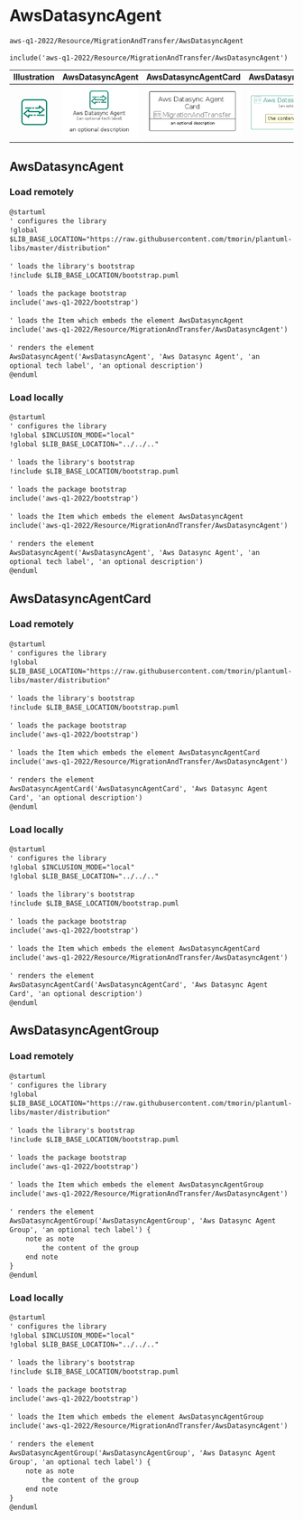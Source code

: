 # AwsDatasyncAgent


```text
aws-q1-2022/Resource/MigrationAndTransfer/AwsDatasyncAgent
```

```text
include('aws-q1-2022/Resource/MigrationAndTransfer/AwsDatasyncAgent')
```



| Illustration | AwsDatasyncAgent | AwsDatasyncAgentCard | AwsDatasyncAgentGroup |
| :---: | :---: | :---: | :---: |
| ![illustration for Illustration](../../../aws-q1-2022/Resource/MigrationAndTransfer/AwsDatasyncAgent.png) | ![illustration for AwsDatasyncAgent](../../../aws-q1-2022/Resource/MigrationAndTransfer/AwsDatasyncAgent.Local.png) | ![illustration for AwsDatasyncAgentCard](../../../aws-q1-2022/Resource/MigrationAndTransfer/AwsDatasyncAgentCard.Local.png) | ![illustration for AwsDatasyncAgentGroup](../../../aws-q1-2022/Resource/MigrationAndTransfer/AwsDatasyncAgentGroup.Local.png) |




## AwsDatasyncAgent

### Load remotely
```plantuml
@startuml
' configures the library
!global $LIB_BASE_LOCATION="https://raw.githubusercontent.com/tmorin/plantuml-libs/master/distribution"

' loads the library's bootstrap
!include $LIB_BASE_LOCATION/bootstrap.puml

' loads the package bootstrap
include('aws-q1-2022/bootstrap')

' loads the Item which embeds the element AwsDatasyncAgent
include('aws-q1-2022/Resource/MigrationAndTransfer/AwsDatasyncAgent')

' renders the element
AwsDatasyncAgent('AwsDatasyncAgent', 'Aws Datasync Agent', 'an optional tech label', 'an optional description')
@enduml
```

### Load locally
```plantuml
@startuml
' configures the library
!global $INCLUSION_MODE="local"
!global $LIB_BASE_LOCATION="../../.."

' loads the library's bootstrap
!include $LIB_BASE_LOCATION/bootstrap.puml

' loads the package bootstrap
include('aws-q1-2022/bootstrap')

' loads the Item which embeds the element AwsDatasyncAgent
include('aws-q1-2022/Resource/MigrationAndTransfer/AwsDatasyncAgent')

' renders the element
AwsDatasyncAgent('AwsDatasyncAgent', 'Aws Datasync Agent', 'an optional tech label', 'an optional description')
@enduml
```

## AwsDatasyncAgentCard

### Load remotely
```plantuml
@startuml
' configures the library
!global $LIB_BASE_LOCATION="https://raw.githubusercontent.com/tmorin/plantuml-libs/master/distribution"

' loads the library's bootstrap
!include $LIB_BASE_LOCATION/bootstrap.puml

' loads the package bootstrap
include('aws-q1-2022/bootstrap')

' loads the Item which embeds the element AwsDatasyncAgentCard
include('aws-q1-2022/Resource/MigrationAndTransfer/AwsDatasyncAgent')

' renders the element
AwsDatasyncAgentCard('AwsDatasyncAgentCard', 'Aws Datasync Agent Card', 'an optional description')
@enduml
```

### Load locally
```plantuml
@startuml
' configures the library
!global $INCLUSION_MODE="local"
!global $LIB_BASE_LOCATION="../../.."

' loads the library's bootstrap
!include $LIB_BASE_LOCATION/bootstrap.puml

' loads the package bootstrap
include('aws-q1-2022/bootstrap')

' loads the Item which embeds the element AwsDatasyncAgentCard
include('aws-q1-2022/Resource/MigrationAndTransfer/AwsDatasyncAgent')

' renders the element
AwsDatasyncAgentCard('AwsDatasyncAgentCard', 'Aws Datasync Agent Card', 'an optional description')
@enduml
```

## AwsDatasyncAgentGroup

### Load remotely
```plantuml
@startuml
' configures the library
!global $LIB_BASE_LOCATION="https://raw.githubusercontent.com/tmorin/plantuml-libs/master/distribution"

' loads the library's bootstrap
!include $LIB_BASE_LOCATION/bootstrap.puml

' loads the package bootstrap
include('aws-q1-2022/bootstrap')

' loads the Item which embeds the element AwsDatasyncAgentGroup
include('aws-q1-2022/Resource/MigrationAndTransfer/AwsDatasyncAgent')

' renders the element
AwsDatasyncAgentGroup('AwsDatasyncAgentGroup', 'Aws Datasync Agent Group', 'an optional tech label') {
    note as note
        the content of the group
    end note
}
@enduml
```

### Load locally
```plantuml
@startuml
' configures the library
!global $INCLUSION_MODE="local"
!global $LIB_BASE_LOCATION="../../.."

' loads the library's bootstrap
!include $LIB_BASE_LOCATION/bootstrap.puml

' loads the package bootstrap
include('aws-q1-2022/bootstrap')

' loads the Item which embeds the element AwsDatasyncAgentGroup
include('aws-q1-2022/Resource/MigrationAndTransfer/AwsDatasyncAgent')

' renders the element
AwsDatasyncAgentGroup('AwsDatasyncAgentGroup', 'Aws Datasync Agent Group', 'an optional tech label') {
    note as note
        the content of the group
    end note
}
@enduml
```

